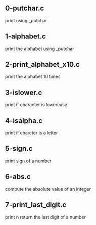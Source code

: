 ## 0-putchar.c

print using _putchar

## 1-alphabet.c

print the alphabet using _putchar

## 2-print_alphabet_x10.c

print the alphabet 10 times

## 3-islower.c

print if character is lowercase

## 4-isalpha.c

print if charcter is a letter

## 5-sign.c

print sign of a number

## 6-abs.c

compute the absolute value of an integer

## 7-print_last_digit.c

print n return the last digit of a number
